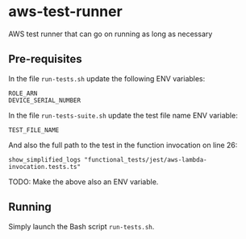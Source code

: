 # aws-test-runner

AWS test runner that can go on running as long as necessary

## Pre-requisites

In the file `run-tests.sh` update the following ENV variables:

```text
ROLE_ARN
DEVICE_SERIAL_NUMBER
```

In the file `run-tests-suite.sh` update the test file name ENV variable:

```text
TEST_FILE_NAME
```

And also the full path to the test in the function invocation on line 26:

```text
show_simplified_logs "functional_tests/jest/aws-lambda-invocation.tests.ts"
```

TODO: Make the above also an ENV variable.

## Running

Simply launch the Bash script `run-tests.sh`.

